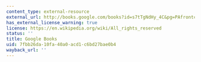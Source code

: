 ```yaml
---
content_type: external-resource
external_url: http://books.google.com/books?id=s7tTgNdHy_4C&pg=PAfrontcover
has_external_license_warning: true
license: https://en.wikipedia.org/wiki/All_rights_reserved
status: ''
title: Google Books
uid: 7fbb26da-10fa-40a0-acd1-c6bd27bae0b4
wayback_url: ''
---
```

